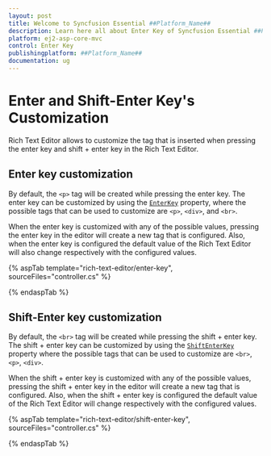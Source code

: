 ```yaml
---
layout: post
title: Welcome to Syncfusion Essential ##Platform_Name##
description: Learn here all about Enter Key of Syncfusion Essential ##Platform_Name## widgets based on HTML5 and jQuery.
platform: ej2-asp-core-mvc
control: Enter Key
publishingplatform: ##Platform_Name##
documentation: ug
---
```



# Enter and Shift-Enter Key's Customization

Rich Text Editor allows to customize the tag that is inserted when pressing the enter key and shift + enter key in the Rich Text Editor.

## Enter key customization

By default, the `<p>` tag will be created while pressing the enter key. The enter key can be customized by using the [`EnterKey`](https://help.syncfusion.com/cr/aspnetcore-js2/Syncfusion.EJ2.RichTextEditor.RichTextEditor.html#Syncfusion_EJ2_RichTextEditor_RichTextEditor_EnterKey) property, where the possible tags that can be used to customize are `<p>`, `<div>`, and `<br>`.

When the enter key is customized with any of the possible values, pressing the enter key in the editor will create a new tag that is configured. Also, when the enter key is configured the default value of the Rich Text Editor will also change respectively with the configured values.

{% aspTab template="rich-text-editor/enter-key", sourceFiles="controller.cs" %}

{% endaspTab %}

## Shift-Enter key customization

By default, the `<br>` tag will be created while pressing the shift + enter key. The shift + enter key can be customized by using the [`ShiftEnterKey`](https://help.syncfusion.com/cr/aspnetcore-js2/Syncfusion.EJ2.RichTextEditor.RichTextEditor.html#Syncfusion_EJ2_RichTextEditor_RichTextEditor_ShiftEnterKey) property where the possible tags that can be used to customize are `<br>`, `<p>`, `<div>`.  

When the shift + enter key is customized with any of the possible values, pressing the shift + enter key in the editor will create a new tag that is configured. Also, when the shift + enter key is configured the default value of the Rich Text Editor will change respectively with the configured values.

{% aspTab template="rich-text-editor/shift-enter-key", sourceFiles="controller.cs" %}

{% endaspTab %}